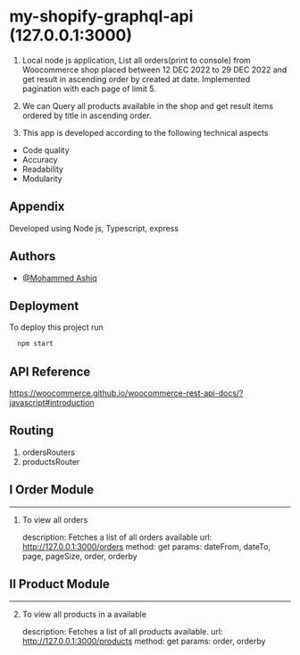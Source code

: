 # my-shopify-graphql-api (127.0.0.1:3000)


1. Local node js application, List all orders(print to console) from Woocommerce shop placed between 12 DEC 2022 to 29 DEC 2022 and get result in ascending order by created at date. Implemented pagination with each page of limit 5.

2. We can Query all products available in the shop and get result items ordered by title in ascending order.



3. This app is developed according to the following technical aspects
- Code quality 
- Accuracy
- Readability
- Modularity




## Appendix

Developed using Node js, Typescript, express



## Authors

- [@Mohammed Ashiq](https://github.com/mohammedashiqs)


## Deployment

To deploy this project run

```bash
  npm start
```
## API Reference
https://woocommerce.github.io/woocommerce-rest-api-docs/?javascript#introduction


## Routing
1. ordersRouters
2. productsRouter

## I Order Module
-------------------

1. To view all orders

   description: Fetches a list of all orders available
   url: http://127.0.0.1:3000/orders
   method: get
   params: dateFrom, dateTo, page, pageSize, order, orderby

## II Product Module
-------------------

2. To view all products in a available
   
   description: Fetches a list of all products available.
   url: http://127.0.0.1:3000/products
   method: get
   params: order, orderby
